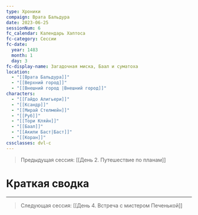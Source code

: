 ```yaml
---
type: Хроники
compaign: Врата Бальдура
date: 2023-06-25
sessionNum: 6
fc_calendar: Календарь Хаптоса
fc-category: Сессии
fc-date:
  year: 1483
  month: 1
  day: 3
fc-display-name: Загадочная миска, Баал и суматоха
location:
  - "[[Врата Бальдура]]"
  - "[[Верхний город]]"
  - "[[Внешний город |Внешний город]]"
characters:
  - "[[Гайдо Алигьери]]"
  - "[[Ксандр]]"
  - "[[Мирай Стелмейн]]"
  - "[[Руб]]"
  - "[[Тори Кляйн]]"
  - "[[Баал]]"
  - "[[Акили Баст|Баст]]"
  - "[[Коран]]"
cssclasses: dvl-c
---
```

>Предыдущая сессия: [[День 2. Путешествие по планам]] 


# Краткая сводка
---
> Следующая сессия: [[День 4. Встреча с мистером Печенькой]] 
